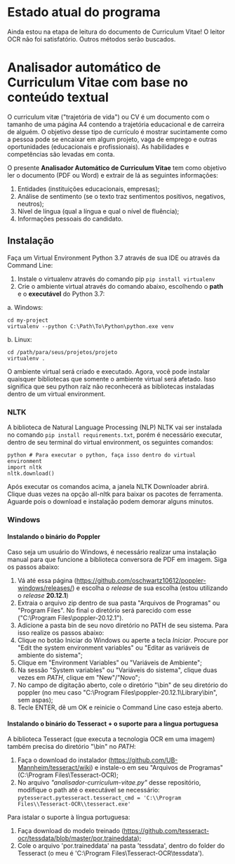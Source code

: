 # Estado atual do programa
Ainda estou na etapa de leitura do documento de Curriculum Vitae! O leitor OCR não foi satisfatório. Outros métodos serão buscados.




# Analisador automático de Curriculum Vitae com base no conteúdo textual

O curriculum vitæ ("trajetória de vida") ou CV é um documento com o tamanho de uma página A4 contendo a trajetória educacional e de carreira de alguém. O objetivo desse tipo de currículo é mostrar sucintamente como a pessoa pode se encaixar em algum projeto, vaga de emprego e outras oportunidades (educacionais e profissionais). As habilidades e competências são levadas em conta.

O presente **Analisador Automático de Curriculum Vitae** tem como objetivo ler o documento (PDF ou Word) e extrair de lá as seguintes informações:
1. Entidades (instituições educacionais, empresas);
2. Análise de sentimento (se o texto traz sentimentos positivos, negativos, neutros);
3. Nível de língua (qual a língua e qual o nível de fluência);
4. Informações pessoais do candidato.


## Instalação

Faça um Virtual Environment Python 3.7 através de sua IDE ou através da Command Line:
1. Instale o virtualenv através do comando pip ``pip install virtualenv``
2. Crie o ambiente virtual através do comando abaixo, escolhendo o **path** e o **executável** do Python 3.7:

a. Windows:
```
cd my-project
virtualenv --python C:\Path\To\Python\python.exe venv
```
b. Linux: 
```
cd /path/para/seus/projetos/projeto
virtualenv .
```

O ambiente virtual será criado e executado. Agora, você pode instalar quaisquer bibliotecas que somente o ambiente virtual será afetado. Isso significa que seu python raíz não reconhecerá as bibliotecas instaladas dentro de um virtual environment.

### NLTK
A biblioteca de Natural Language Processing (NLP) NLTK vai ser instalada no comando ``pip install requirements.txt``, porém é necessário executar, dentro de seu terminal do virtual environment, os seguintes comandos:
```
python # Para executar o python, faça isso dentro do virtual environment
import nltk
nltk.download()
```
Após executar os comandos acima, a janela NLTK Downloader abrirá. Clique duas vezes na opção all-nltk para baixar os pacotes de ferramenta. Aguarde pois o download e instalação podem demorar alguns minutos.

### Windows
#### Instalando o binário do Poppler
Caso seja um usuário do Windows, é necessário realizar uma instalação manual para que funcione a biblioteca conversora de PDF em imagem. Siga os passos abaixo:
1. Vá até essa página (https://github.com/oschwartz10612/poppler-windows/releases/) e escolha o _release_ de sua escolha (estou utilizando o _release_ **20.12.1**)
2. Extraia o arquivo zip dentro de sua pasta "Arquivos de Programas" ou "Program Files". No final o diretório será parecido com esse ("C:\Program Files\poppler-20.12.1").
3. Adicione a pasta bin de seu novo diretório no PATH de seu sistema. Para isso realize os passos abaixo:
  1. Clique no botão Iniciar do Windows ou aperte a tecla _Iniciar_. Procure por "Edit the system environment variables" ou "Editar as variáveis de ambiente do sistema";
  2. Clique em "Environment Variables" ou "Variáveis de Ambiente";
  3. Na sessão "System variables" ou "Variáveis do sistema", clique duas vezes em _PATH_, clique em "New"/"Novo";
  4. No campo de digitação aberto, cole o diretório "\bin" de seu diretório do poppler (no meu caso "C:\Program Files\poppler-20.12.1\Library\bin", sem aspas);
  5. Tecle ENTER, dê um OK e reinicie o Command Line caso esteja aberto.

#### Instalando o binário do Tesseract + o suporte para a língua portuguesa
A biblioteca Tesseract (que executa a tecnologia OCR em uma imagem) também precisa do diretório "\bin" no _PATH_:
1. Faça o download do instalador (https://github.com/UB-Mannheim/tesseract/wiki) e instale-o em seu "Arquivos de Programas" (C:\Program Files\Tesseract-OCR);
2. No arquivo _"analisador-curriculum-vitae.py"_ desse repositório, modifique o path até o executável se necessário:
``pytesseract.pytesseract.tesseract_cmd = 'C:\\Program Files\\Tesseract-OCR\\tesseract.exe'``

Para istalar o suporte à língua portuguesa:
1. Faça download do modelo treinado (https://github.com/tesseract-ocr/tessdata/blob/master/por.traineddata);
2. Cole o arquivo 'por.traineddata' na pasta 'tessdata', dentro do folder do Tesseract (o meu é 'C:\Program Files\Tesseract-OCR\tessdata').
